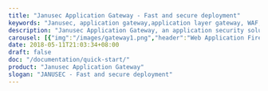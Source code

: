 ```yaml
---
title: "Janusec Application Gateway - Fast and secure deployment"
keywords: "Janusec, application gateway,application layer gateway, WAF, Web Application Firewall, Application WAF"
description: "Janusec Application Gateway, an application security solution which provides secure access, including reverse proxy, K8S Ingress Controller, ACME HTTPS, WAF (Web Application Firewall), CC defense, OAuth2 Authentication and load balancing."
carousel: [{"img":"/images/gateway1.png","header":"Web Application Firewall Make Defense Simple","paragraph":"WAF Module in Janusec Application Gateway, Block SQL Injection, Cross-site Scripting (XSS), Sensitive Data Leakage, CC Attacks etc. HTTPS supported and no agent required.","link":"/documentation/introduction/"},{"img":"/images/gateway2.png","header":"Scalable Architecture","paragraph":"Single Node Deployment Mode, and Multiple Nodes Deployment Mode are Supported by Janusec Application Gateway. Front and Backend Load Balance are Supported.","link":"/documentation/node-management/"},{"img":"/images/screenshot-cert.png","header":"Web Administration","paragraph":"Unified Web Administration for Janusec Application Gateway.","link":"/documentation/certificate-management/"},{"img":"/images/waf2.png","header":"Block Attacks","paragraph":"Block SQL Injection, Cross-site Scripting (XSS), Sensitive Data Leakage, CC Attacks etc. ","link":"/documentation/waf-management/"},{"img":"/images/captcha.png","header":"CAPTCHA For Frequently Requests","paragraph":"When CC attacks or frequently requests detected, input valid number then continue, otherwise block requests.","link":"/documentation/waf-management/"}]
date: 2018-05-11T21:03:34+08:00
draft: false
doc: "/documentation/quick-start/"
product: "Janusec Application Gateway" 
slogan: "JANUSEC - Fast and secure deployment"
---
```

